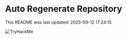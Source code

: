 # Auto Regenerate Repository

This README was last updated: 2025-09-12 17:24:15

 ![TryHackMe](https://tryhackme.com/badge/533634)
